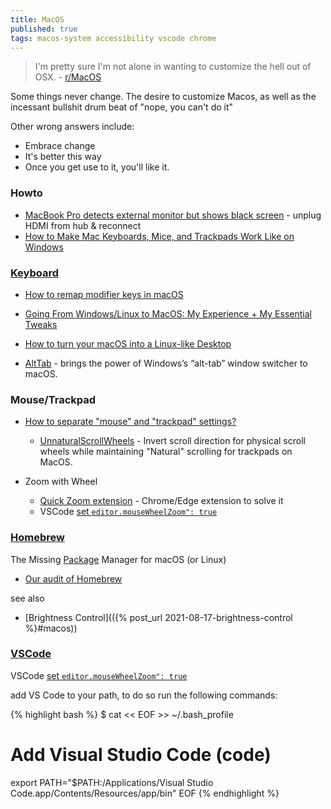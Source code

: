 ```yaml
---
title: MacOS
published: true
tags: macos-system accessibility vscode chrome
---
```

> I'm pretty sure I'm not alone in wanting to customize the hell out of OSX. - [r/MacOS](https://www.reddit.com/r/MacOS/comments/74k4h6/comment/kbngmqr/?utm_source=share&utm_medium=web3x&utm_name=web3xcss&utm_term=1&utm_content=share_button)

Some things never change. 
The desire to customize Macos, as well as the incessant bullshit drum beat of "nope, you can't do it"  

Other wrong answers include:
- Embrace change
- It's better this way
- Once you get use to it, you'll like it.

### Howto
- [MacBook Pro detects external monitor but shows black screen](https://apple.stackexchange.com/questions/25003/macbook-pro-detects-external-monitor-but-shows-black-screen) - unplug HDMI from hub & reconnect
- [How to Make Mac Keyboards, Mice, and Trackpads Work Like on Windows](https://www.howtogeek.com/how-to-make-mac-keyboards-mice-and-trackpads-work-like-on-windows/#:~:text=Set%20Up%20Your%20Mac%20Keyboard%20Like%20Windows%201,System%20Shortcuts%20...%208%20Enable%20Mouse%20Keys%20)

### [Keyboard](https://medium.com/@Pawel.Sierszen/is-switching-to-mac-worth-it-an-experience-of-a-lifelong-linux-user-fa3300db5325#keyboard-and-shortcuts)

- [How to remap modifier keys in macOS ](https://www.theverge.com/23591533/mac-remap-keyboard-how-to)

- [Going From Windows/Linux to MacOS: My Experience + My Essential Tweaks](https://www.reddit.com/r/MacOS/comments/t5k6no/going_from_windowslinux_to_macos_my_experience_my/)

- [How to turn your macOS into a Linux-like Desktop](https://blog.codeminer42.com/how-to-turn-your-macos-into-a-linux-like-desktop/)

- [AltTab](https://alt-tab-macos.netlify.app/) -  brings the power of Windows’s “alt-tab” window switcher to macOS.

### Mouse/Trackpad

- [How to separate "mouse" and "trackpad" settings?](https://apple.stackexchange.com/questions/116617/how-to-separate-mouse-and-trackpad-settings)
	- [UnnaturalScrollWheels](https://github.com/ther0n/UnnaturalScrollWheels) - Invert scroll direction for physical scroll wheels while maintaining "Natural" scrolling for trackpads on MacOS.
    
- Zoom with Wheel
	- [Quick Zoom extension](https://www.reddit.com/r/MacOS/comments/u3naol/mac_equivalent_of_ctrlmouse_scroll_to_zoom_in_a/) - Chrome/Edge extension to solve it
    - VSCode [set `editor.mouseWheelZoom": true`](https://stackoverflow.com/a/38360205/51386)

### [Homebrew](https://brew.sh/)
The Missing [Package](https://formulae.brew.sh/formula/) Manager for macOS (or Linux)

- [	Our audit of Homebrew](https://news.ycombinator.com/item?id=41114839)

see also
- [Brightness Control](({% post_url 2021-08-17-brightness-control %}#macos))

### [VSCode](https://code.visualstudio.com/docs/setup/mac)

VSCode [set `editor.mouseWheelZoom": true`](https://stackoverflow.com/a/38360205/51386)

add VS Code to your path, to do so run the following commands:

{% highlight bash %}
$ cat << EOF >> ~/.bash_profile
# Add Visual Studio Code (code)
export PATH="\$PATH:/Applications/Visual Studio Code.app/Contents/Resources/app/bin"
EOF
{% endhighlight %}